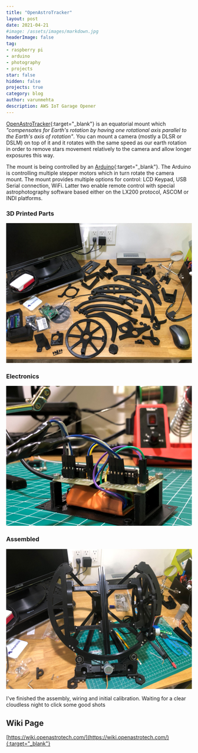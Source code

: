 ```yaml
---
title: "OpenAstroTracker"
layout: post
date: 2021-04-21
#image: /assets/images/markdown.jpg
headerImage: false
tag:
- raspberry pi
- arduino
- photography
- projects
star: false
hidden: false
projects: true
category: blog
author: varunmehta
description: AWS IoT Garage Opener
---
```


[OpenAstroTracker](https://openastrotech.com/){:target="_blank"} is an equatorial mount which *"compensates for Earth's rotation by having one rotational axis parallel to the Earth's axis of rotation"*. You can mount a camera (mostly a DLSR or DSLM) on top of it and it rotates with the same speed as our earth rotation in order to remove stars movement relatively to the camera and allow longer exposures this way.

The mount is being controlled by an [Arduino](https://www.arduino.cc/){:target="_blank"}. The Arduino is controlling multiple stepper motors which in turn rotate the camera mount. The mount provides multiple options for control: LCD Keypad, USB Serial connection, WiFi. Latter two enable remote control with special astrophotography software based either on the LX200 protocol, ASCOM or INDI platforms.

### 3D Printed Parts
![3D Printed](/assets/images/projects/oat/3d_printed_parts.jpg)

### Electronics
![Electronics](/assets/images/projects/oat/electronics.jpg)

### Assembled
![Assembled](/assets/images/projects/oat/assembled.jpg)

I've finished the assembly, wiring and initial calibration. Waiting for a clear cloudless night to click some good shots


## Wiki Page
[https://wiki.openastrotech.com/](https://wiki.openastrotech.com/){:target="_blank"}
